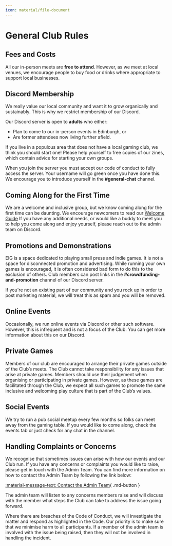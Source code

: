 ```yaml
---
icon: material/file-document
---
```


# General Club Rules

## Fees and Costs

All our in-person meets are **free to attend**.
However, as we meet at local venues, we encourage people to buy food or drinks where appropriate to support local businesses.

## Discord Membership

We really value our local community and want it to grow organically and sustainably.
This is why we restrict membership of our Discord.

Our Discord server is open to **adults** who either:

- Plan to come to our in-person events in Edinburgh, or
- Are former attendees now living further afield.

If you live in a populous area that does not have a local gaming club, we think you should start one!
Please help yourself to free copies of our zines, which contain advice for starting your own groups.

When you join the server you must accept our code of conduct to fully access the server.
Your username will go green once you have done this.
We encourage you to introduce yourself in the **#general-chat** channel.

## Coming Along for the First Time

We are a welcome and inclusive group, but we know coming along for the first time can be daunting.
We encourage newcomers to read our [Welcome Guide](../resources/welcome-guide.md)
If you have any additional needs, or would like a buddy to meet you to help you come along and enjoy yourself, please reach out to the admin team on Discord.

## Promotions and Demonstrations

EIG is a space dedicated to playing small press and indie games.
It is not a space for disconnected promotion and advertising.
While running your own games is encouraged, it is often considered bad form to do this to the exclusion of others.
Club members can post links in the **#crowdfunding-and-promotion** channel of our Discord server.

If you're not an existing part of our community and you rock up in order to post marketing material, we will treat this as spam and you will be removed.

## Online Events

Occasionally, we run online events via Discord or other such software.
However, this is infrequent and is not a focus of the Club.
You can get more information about this on our Discord.

## Private Games

Members of our club are encouraged to arrange their private games outside of the Club’s meets.
The Club cannot take responsibility for any issues that arise at private games.
Members should use their judgement when organising or participating in private games.
However, as these games are facilitated through the Club, we expect all such games to promote the same inclusive and welcoming play culture that is part of the Club’s values.

## Social Events

We try to run a pub social meetup every few months so folks can meet away from the gaming table.
If you would like to come along, check the events tab or just check for any chat in the channel.

## Handling Complaints or Concerns

We recognise that sometimes issues can arise with how our events and our Club run.
If you have any concerns or complaints you would like to raise, please get in touch with the Admin Team.
You can find more information on how to contact the Admin Team by following the link below:

[:material-message-text: Contact the Admin Team](../contact/index.md){ .md-button }

The admin team will listen to any concerns members raise and will discuss with the member what steps the Club can take to address the issue going forward.

Where there are breaches of the Code of Conduct, we will investigate the matter and respond as highlighted in the Code.
Our priority is to make sure that we minimise harm to all participants.
If a member of the admin team is involved with the issue being raised, then they will not be involved in handling the incident.
